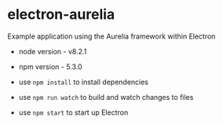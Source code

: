 # electron-aurelia
Example application using the Aurelia framework within Electron

- node version - v8.2.1
- npm version - 5.3.0

- use `npm install` to install dependencies
- use `npm run watch` to build and watch changes to files
- use `npm start` to start up Electron
